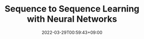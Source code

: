 ---
title: "Sequence to Sequence Learning with Neural Networks"
date: 2022-03-29T00:59:43+09:00
draft: false
---